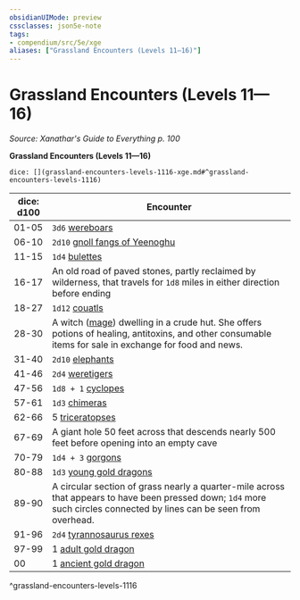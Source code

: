 ```yaml
---
obsidianUIMode: preview
cssclasses: json5e-note
tags:
- compendium/src/5e/xge
aliases: ["Grassland Encounters (Levels 11—16)"]
---
```

# Grassland Encounters (Levels 11—16)
*Source: Xanathar's Guide to Everything p. 100* 

**Grassland Encounters (Levels 11—16)**

`dice: [](grassland-encounters-levels-1116-xge.md#^grassland-encounters-levels-1116)`

| dice: d100 | Encounter |
|------------|-----------|
| 01-05 | `3d6` [wereboars](5E2014官方资源/bestiary/humanoid/wereboar.md) |
| 06-10 | `2d10` [gnoll fangs of Yeenoghu](5E2014官方资源/bestiary/fiend/gnoll-fang-of-yeenoghu.md) |
| 11-15 | `1d4` [bulettes](5E2014官方资源/bestiary/monstrosity/bulette.md) |
| 16-17 | An old road of paved stones, partly reclaimed by wilderness, that travels for `1d8` miles in either direction before ending |
| 18-27 | `1d12` [couatls](5E2014官方资源/bestiary/celestial/couatl.md) |
| 28-30 | A witch ([mage](5E2014官方资源/bestiary/humanoid/mage.md)) dwelling in a crude hut. She offers potions of healing, antitoxins, and other consumable items for sale in exchange for food and news. |
| 31-40 | `2d10` [elephants](5E2014官方资源/bestiary/beast/elephant.md) |
| 41-46 | `2d4` [weretigers](5E2014官方资源/bestiary/humanoid/weretiger.md) |
| 47-56 | `1d8 + 1` [cyclopes](5E2014官方资源/bestiary/giant/cyclops.md) |
| 57-61 | `1d3` [chimeras](5E2014官方资源/bestiary/monstrosity/chimera.md) |
| 62-66 | 5 [triceratopses](5E2014官方资源/bestiary/beast/triceratops.md) |
| 67-69 | A giant hole 50 feet across that descends nearly 500 feet before opening into an empty cave |
| 70-79 | `1d4 + 3` [gorgons](5E2014官方资源/bestiary/monstrosity/gorgon.md) |
| 80-88 | `1d3` [young gold dragons](5E2014官方资源/bestiary/dragon/young-gold-dragon.md) |
| 89-90 | A circular section of grass nearly a quarter-mile across that appears to have been pressed down; `1d4` more such circles connected by lines can be seen from overhead. |
| 91-96 | `2d4` [tyrannosaurus rexes](5E2014官方资源/bestiary/beast/tyrannosaurus-rex.md) |
| 97-99 | 1 [adult gold dragon](5E2014官方资源/bestiary/dragon/adult-gold-dragon.md) |
| 00 | 1 [ancient gold dragon](5E2014官方资源/bestiary/dragon/ancient-gold-dragon.md) |
^grassland-encounters-levels-1116